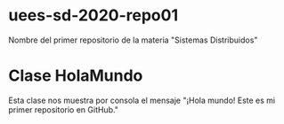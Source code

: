 # uees-sd-2020-repo01
Nombre del primer repositorio de la materia "Sistemas Distribuidos"
# Clase HolaMundo
Esta clase nos muestra por consola el mensaje "¡Hola mundo! Este es mi primer repositorio en GitHub."
